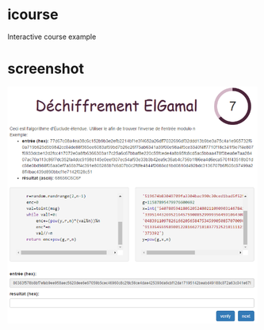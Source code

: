 # icourse
Interactive course example
# screenshot
![screenshot](https://raw.githubusercontent.com/miginmrs/icourse/master/screenshot.png)
